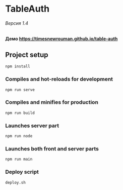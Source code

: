 # TableAuth
###### Версия 1.4
#### Демо https://timesnewrouman.github.io/table-auth

## Project setup
```
npm install
```

### Compiles and hot-reloads for development
```
npm run serve
```

### Compiles and minifies for production
```
npm run build
```
### Launches server part
```
npm run node
```

### Launches both front and server parts
```
npm run main
```

### Deploy script
```
deploy.sh
```